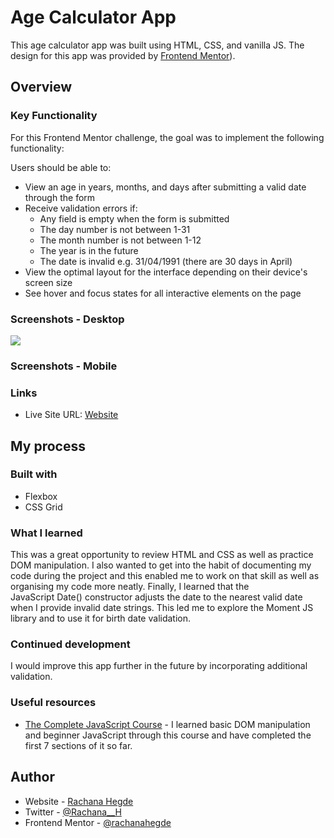 # Age Calculator App

This age calculator app was built using HTML, CSS, and vanilla JS. The design for this app was provided by [Frontend Mentor](https://www.frontendmentor.io/challenges/age-calculator-app-dF9DFFpj-Q)).

## Overview

### Key Functionality

For this Frontend Mentor challenge, the goal was to implement the following functionality:

Users should be able to:

- View an age in years, months, and days after submitting a valid date through the form
- Receive validation errors if:
  - Any field is empty when the form is submitted
  - The day number is not between 1-31
  - The month number is not between 1-12
  - The year is in the future
  - The date is invalid e.g. 31/04/1991 (there are 30 days in April)
- View the optimal layout for the interface depending on their device's screen size
- See hover and focus states for all interactive elements on the page

### Screenshots - Desktop

![](order-summary-component-screenshot.png)

### Screenshots - Mobile

### Links

- Live Site URL: [Website](https://rachanahegde.github.io/age-calculator-app/)

## My process

### Built with

- Flexbox
- CSS Grid

### What I learned

This was a great opportunity to review HTML and CSS as well as practice DOM manipulation. I also wanted to get into the habit of documenting my code during the project and this enabled me to work on that skill as well as organising my code more neatly. Finally, I learned that the JavaScript Date() constructor adjusts the date to the nearest valid date when I provide invalid date strings. This led me to explore the Moment JS library and to use it for birth date validation.

### Continued development

I would improve this app further in the future by incorporating additional validation.

### Useful resources

- [The Complete JavaScript Course](https://www.udemy.com/course/the-complete-javascript-course/) - I learned basic DOM manipulation and beginner JavaScript through this course and have completed the first 7 sections of it so far.

## Author

- Website - [Rachana Hegde](http://rachanahegde.squarespace.com/)
- Twitter - [@Rachana\_\_H](https://twitter.com/Rachana__H)
- Frontend Mentor - [@rachanahegde](https://www.frontendmentor.io/profile/rachanahegde)
